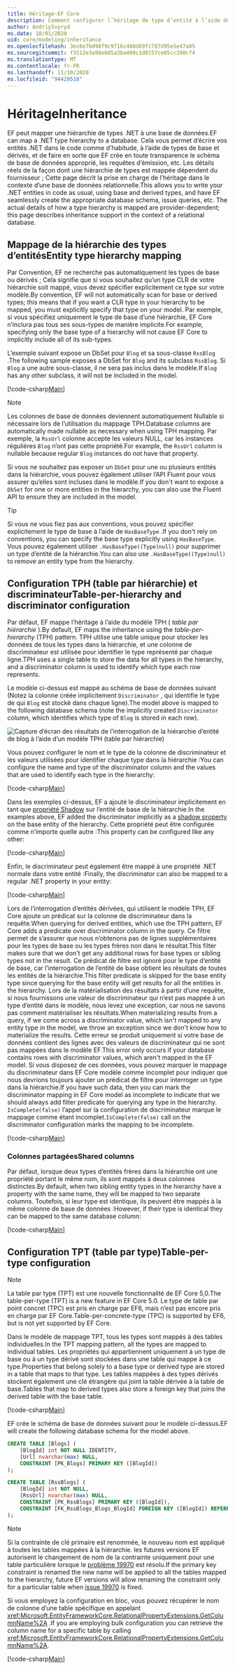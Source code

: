 ```yaml
---
title: Héritage-EF Core
description: Comment configurer l’héritage de type d’entité à l’aide de Entity Framework Core
author: AndriySvyryd
ms.date: 10/01/2020
uid: core/modeling/inheritance
ms.openlocfilehash: 3ec6e7bd98f9c9716c460d69fc707d95e5e47a05
ms.sourcegitcommit: f3512e3a98e685a3ba409c1d0157ce85cc390cf4
ms.translationtype: MT
ms.contentlocale: fr-FR
ms.lasthandoff: 11/10/2020
ms.locfileid: "94429518"
---
```

# <a name="inheritance"></a><span data-ttu-id="a9184-103">Héritage</span><span class="sxs-lookup"><span data-stu-id="a9184-103">Inheritance</span></span>

<span data-ttu-id="a9184-104">EF peut mapper une hiérarchie de types .NET à une base de données.</span><span class="sxs-lookup"><span data-stu-id="a9184-104">EF can map a .NET type hierarchy to a database.</span></span> <span data-ttu-id="a9184-105">Cela vous permet d’écrire vos entités .NET dans le code comme d’habitude, à l’aide de types de base et dérivés, et de faire en sorte que EF crée en toute transparence le schéma de base de données approprié, les requêtes d’émission, etc. Les détails réels de la façon dont une hiérarchie de types est mappée dépendent du fournisseur ; Cette page décrit la prise en charge de l’héritage dans le contexte d’une base de données relationnelle.</span><span class="sxs-lookup"><span data-stu-id="a9184-105">This allows you to write your .NET entities in code as usual, using base and derived types, and have EF seamlessly create the appropriate database schema, issue queries, etc. The actual details of how a type hierarchy is mapped are provider-dependent; this page describes inheritance support in the context of a relational database.</span></span>

## <a name="entity-type-hierarchy-mapping"></a><span data-ttu-id="a9184-106">Mappage de la hiérarchie des types d’entités</span><span class="sxs-lookup"><span data-stu-id="a9184-106">Entity type hierarchy mapping</span></span>

<span data-ttu-id="a9184-107">Par Convention, EF ne recherche pas automatiquement les types de base ou dérivés ; Cela signifie que si vous souhaitez qu’un type CLR de votre hiérarchie soit mappé, vous devez spécifier explicitement ce type sur votre modèle.</span><span class="sxs-lookup"><span data-stu-id="a9184-107">By convention, EF will not automatically scan for base or derived types; this means that if you want a CLR type in your hierarchy to be mapped, you must explicitly specify that type on your model.</span></span> <span data-ttu-id="a9184-108">Par exemple, si vous spécifiez uniquement le type de base d’une hiérarchie, EF Core n’inclura pas tous ses sous-types de manière implicite.</span><span class="sxs-lookup"><span data-stu-id="a9184-108">For example, specifying only the base type of a hierarchy will not cause EF Core to implicitly include all of its sub-types.</span></span>

<span data-ttu-id="a9184-109">L’exemple suivant expose un DbSet pour `Blog` et sa sous-classe `RssBlog` .</span><span class="sxs-lookup"><span data-stu-id="a9184-109">The following sample exposes a DbSet for `Blog` and its subclass `RssBlog`.</span></span> <span data-ttu-id="a9184-110">Si `Blog` a une autre sous-classe, il ne sera pas inclus dans le modèle.</span><span class="sxs-lookup"><span data-stu-id="a9184-110">If `Blog` has any other subclass, it will not be included in the model.</span></span>

[!code-csharp[Main](../../../samples/core/Modeling/Conventions/InheritanceDbSets.cs?name=InheritanceDbSets&highlight=3-4)]

> [!NOTE]
> <span data-ttu-id="a9184-111">Les colonnes de base de données deviennent automatiquement Nullable si nécessaire lors de l’utilisation du mappage TPH.</span><span class="sxs-lookup"><span data-stu-id="a9184-111">Database columns are automatically made nullable as necessary when using TPH mapping.</span></span> <span data-ttu-id="a9184-112">Par exemple, la `RssUrl` colonne accepte les valeurs NULL, car les instances régulières `Blog` n’ont pas cette propriété.</span><span class="sxs-lookup"><span data-stu-id="a9184-112">For example, the `RssUrl` column is nullable because regular `Blog` instances do not have that property.</span></span>

<span data-ttu-id="a9184-113">Si vous ne souhaitez pas exposer un `DbSet` pour une ou plusieurs entités dans la hiérarchie, vous pouvez également utiliser l’API Fluent pour vous assurer qu’elles sont incluses dans le modèle.</span><span class="sxs-lookup"><span data-stu-id="a9184-113">If you don't want to expose a `DbSet` for one or more entities in the hierarchy, you can also use the Fluent API to ensure they are included in the model.</span></span>

> [!TIP]
> <span data-ttu-id="a9184-114">Si vous ne vous fiez pas aux conventions, vous pouvez spécifier explicitement le type de base à l’aide de `HasBaseType` .</span><span class="sxs-lookup"><span data-stu-id="a9184-114">If you don't rely on conventions, you can specify the base type explicitly using `HasBaseType`.</span></span> <span data-ttu-id="a9184-115">Vous pouvez également utiliser `.HasBaseType((Type)null)` pour supprimer un type d’entité de la hiérarchie.</span><span class="sxs-lookup"><span data-stu-id="a9184-115">You can also use `.HasBaseType((Type)null)` to remove an entity type from the hierarchy.</span></span>

## <a name="table-per-hierarchy-and-discriminator-configuration"></a><span data-ttu-id="a9184-116">Configuration TPH (table par hiérarchie) et discriminateur</span><span class="sxs-lookup"><span data-stu-id="a9184-116">Table-per-hierarchy and discriminator configuration</span></span>

<span data-ttu-id="a9184-117">Par défaut, EF mappe l’héritage à l’aide du modèle TPH ( *table par hiérarchie* ).</span><span class="sxs-lookup"><span data-stu-id="a9184-117">By default, EF maps the inheritance using the *table-per-hierarchy* (TPH) pattern.</span></span> <span data-ttu-id="a9184-118">TPH utilise une table unique pour stocker les données de tous les types dans la hiérarchie, et une colonne de discriminateur est utilisée pour identifier le type représenté par chaque ligne.</span><span class="sxs-lookup"><span data-stu-id="a9184-118">TPH uses a single table to store the data for all types in the hierarchy, and a discriminator column is used to identify which type each row represents.</span></span>

<span data-ttu-id="a9184-119">Le modèle ci-dessus est mappé au schéma de base de données suivant (Notez la colonne créée implicitement `Discriminator` , qui identifie le type de qui `Blog` est stocké dans chaque ligne).</span><span class="sxs-lookup"><span data-stu-id="a9184-119">The model above is mapped to the following database schema (note the implicitly created `Discriminator` column, which identifies which type of `Blog` is stored in each row).</span></span>

![Capture d’écran des résultats de l’interrogation de la hiérarchie d’entité de blog à l’aide d’un modèle TPH (table par hiérarchie)](_static/inheritance-tph-data.png)

<span data-ttu-id="a9184-121">Vous pouvez configurer le nom et le type de la colonne de discriminateur et les valeurs utilisées pour identifier chaque type dans la hiérarchie :</span><span class="sxs-lookup"><span data-stu-id="a9184-121">You can configure the name and type of the discriminator column and the values that are used to identify each type in the hierarchy:</span></span>

[!code-csharp[Main](../../../samples/core/Modeling/FluentAPI/DiscriminatorConfiguration.cs?name=DiscriminatorConfiguration&highlight=4-6)]

<span data-ttu-id="a9184-122">Dans les exemples ci-dessus, EF a ajouté le discriminateur implicitement en tant que [propriété Shadow](xref:core/modeling/shadow-properties) sur l’entité de base de la hiérarchie.</span><span class="sxs-lookup"><span data-stu-id="a9184-122">In the examples above, EF added the discriminator implicitly as a [shadow property](xref:core/modeling/shadow-properties) on the base entity of the hierarchy.</span></span> <span data-ttu-id="a9184-123">Cette propriété peut être configurée comme n’importe quelle autre :</span><span class="sxs-lookup"><span data-stu-id="a9184-123">This property can be configured like any other:</span></span>

[!code-csharp[Main](../../../samples/core/Modeling/FluentAPI/DiscriminatorPropertyConfiguration.cs?name=DiscriminatorPropertyConfiguration&highlight=4-5)]

<span data-ttu-id="a9184-124">Enfin, le discriminateur peut également être mappé à une propriété .NET normale dans votre entité :</span><span class="sxs-lookup"><span data-stu-id="a9184-124">Finally, the discriminator can also be mapped to a regular .NET property in your entity:</span></span>

[!code-csharp[Main](../../../samples/core/Modeling/FluentAPI/NonShadowDiscriminator.cs?name=NonShadowDiscriminator&highlight=4)]

<span data-ttu-id="a9184-125">Lors de l’interrogation d’entités dérivées, qui utilisent le modèle TPH, EF Core ajoute un prédicat sur la colonne de discriminateur dans la requête.</span><span class="sxs-lookup"><span data-stu-id="a9184-125">When querying for derived entities, which use the TPH pattern, EF Core adds a predicate over discriminator column in the query.</span></span> <span data-ttu-id="a9184-126">Ce filtre permet de s’assurer que nous n’obtenons pas de lignes supplémentaires pour les types de base ou les types frères non dans le résultat.</span><span class="sxs-lookup"><span data-stu-id="a9184-126">This filter makes sure that we don't get any additional rows for base types or sibling types not in the result.</span></span> <span data-ttu-id="a9184-127">Ce prédicat de filtre est ignoré pour le type d’entité de base, car l’interrogation de l’entité de base obtient les résultats de toutes les entités de la hiérarchie.</span><span class="sxs-lookup"><span data-stu-id="a9184-127">This filter predicate is skipped for the base entity type since querying for the base entity will get results for all the entities in the hierarchy.</span></span> <span data-ttu-id="a9184-128">Lors de la matérialisation des résultats à partir d’une requête, si nous fournissons une valeur de discriminateur qui n’est pas mappée à un type d’entité dans le modèle, nous levez une exception, car nous ne savons pas comment matérialiser les résultats.</span><span class="sxs-lookup"><span data-stu-id="a9184-128">When materializing results from a query, if we come across a discriminator value, which isn't mapped to any entity type in the model, we throw an exception since we don't know how to materialize the results.</span></span> <span data-ttu-id="a9184-129">Cette erreur se produit uniquement si votre base de données contient des lignes avec des valeurs de discriminateur qui ne sont pas mappées dans le modèle EF.</span><span class="sxs-lookup"><span data-stu-id="a9184-129">This error only occurs if your database contains rows with discriminator values, which aren't mapped in the EF model.</span></span> <span data-ttu-id="a9184-130">Si vous disposez de ces données, vous pouvez marquer le mappage du discriminateur dans EF Core modèle comme incomplet pour indiquer que nous devrions toujours ajouter un prédicat de filtre pour interroger un type dans la hiérarchie.</span><span class="sxs-lookup"><span data-stu-id="a9184-130">If you have such data, then you can mark the discriminator mapping in EF Core model as incomplete to indicate that we should always add filter predicate for querying any type in the hierarchy.</span></span> <span data-ttu-id="a9184-131">`IsComplete(false)` l’appel sur la configuration de discriminateur marque le mappage comme étant incomplet.</span><span class="sxs-lookup"><span data-stu-id="a9184-131">`IsComplete(false)` call on the discriminator configuration marks the mapping to be incomplete.</span></span>

[!code-csharp[Main](../../../samples/core/Modeling/FluentAPI/DiscriminatorMappingIncomplete.cs?name=DiscriminatorMappingIncomplete&highlight=5)]

### <a name="shared-columns"></a><span data-ttu-id="a9184-132">Colonnes partagées</span><span class="sxs-lookup"><span data-stu-id="a9184-132">Shared columns</span></span>

<span data-ttu-id="a9184-133">Par défaut, lorsque deux types d’entités frères dans la hiérarchie ont une propriété portant le même nom, ils sont mappés à deux colonnes distinctes.</span><span class="sxs-lookup"><span data-stu-id="a9184-133">By default, when two sibling entity types in the hierarchy have a property with the same name, they will be mapped to two separate columns.</span></span> <span data-ttu-id="a9184-134">Toutefois, si leur type est identique, ils peuvent être mappés à la même colonne de base de données :</span><span class="sxs-lookup"><span data-stu-id="a9184-134">However, if their type is identical they can be mapped to the same database column:</span></span>

[!code-csharp[Main](../../../samples/core/Modeling/FluentAPI/SharedTPHColumns.cs?name=SharedTPHColumns&highlight=9,13)]

## <a name="table-per-type-configuration"></a><span data-ttu-id="a9184-135">Configuration TPT (table par type)</span><span class="sxs-lookup"><span data-stu-id="a9184-135">Table-per-type configuration</span></span>

> [!NOTE]
> <span data-ttu-id="a9184-136">La table par type (TPT) est une nouvelle fonctionnalité de EF Core 5,0.</span><span class="sxs-lookup"><span data-stu-id="a9184-136">The table-per-type (TPT) is a new feature in EF Core 5.0.</span></span> <span data-ttu-id="a9184-137">Le type de table par point concret (TPC) est pris en charge par EF6, mais n’est pas encore pris en charge par EF Core.</span><span class="sxs-lookup"><span data-stu-id="a9184-137">Table-per-concrete-type (TPC) is supported by EF6, but is not yet supported by EF Core.</span></span>

<span data-ttu-id="a9184-138">Dans le modèle de mappage TPT, tous les types sont mappés à des tables individuelles.</span><span class="sxs-lookup"><span data-stu-id="a9184-138">In the TPT mapping pattern, all the types are mapped to individual tables.</span></span> <span data-ttu-id="a9184-139">Les propriétés qui appartiennent uniquement à un type de base ou à un type dérivé sont stockées dans une table qui mappe à ce type.</span><span class="sxs-lookup"><span data-stu-id="a9184-139">Properties that belong solely to a base type or derived type are stored in a table that maps to that type.</span></span> <span data-ttu-id="a9184-140">Les tables mappées à des types dérivés stockent également une clé étrangère qui joint la table dérivée à la table de base.</span><span class="sxs-lookup"><span data-stu-id="a9184-140">Tables that map to derived types also store a foreign key that joins the derived table with the base table.</span></span>

[!code-csharp[Main](../../../samples/core/Modeling/FluentAPI/TPTConfiguration.cs?name=TPTConfiguration)]

<span data-ttu-id="a9184-141">EF crée le schéma de base de données suivant pour le modèle ci-dessus.</span><span class="sxs-lookup"><span data-stu-id="a9184-141">EF will create the following database schema for the model above.</span></span>

```sql
CREATE TABLE [Blogs] (
    [BlogId] int NOT NULL IDENTITY,
    [Url] nvarchar(max) NULL,
    CONSTRAINT [PK_Blogs] PRIMARY KEY ([BlogId])
);

CREATE TABLE [RssBlogs] (
    [BlogId] int NOT NULL,
    [RssUrl] nvarchar(max) NULL,
    CONSTRAINT [PK_RssBlogs] PRIMARY KEY ([BlogId]),
    CONSTRAINT [FK_RssBlogs_Blogs_BlogId] FOREIGN KEY ([BlogId]) REFERENCES [Blogs] ([BlogId]) ON DELETE NO ACTION
);
```

> [!NOTE]
> <span data-ttu-id="a9184-142">Si la contrainte de clé primaire est renommée, le nouveau nom est appliqué à toutes les tables mappées à la hiérarchie. les futures versions EF autorisent le changement de nom de la contrainte uniquement pour une table particulière lorsque le [problème 19970](https://github.com/dotnet/efcore/issues/19970) est résolu.</span><span class="sxs-lookup"><span data-stu-id="a9184-142">If the primary key constraint is renamed the new name will be applied to all the tables mapped to the hierarchy, future EF versions will allow renaming the constraint only for a particular table when [issue 19970](https://github.com/dotnet/efcore/issues/19970) is fixed.</span></span>

<span data-ttu-id="a9184-143">Si vous employez la configuration en bloc, vous pouvez récupérer le nom de colonne d’une table spécifique en appelant <xref:Microsoft.EntityFrameworkCore.RelationalPropertyExtensions.GetColumnName%2A> .</span><span class="sxs-lookup"><span data-stu-id="a9184-143">If you are employing bulk configuration you can retrieve the column name for a specific table by calling <xref:Microsoft.EntityFrameworkCore.RelationalPropertyExtensions.GetColumnName%2A>.</span></span>

[!code-csharp[Main](../../../samples/core/Modeling/FluentAPI/TPTConfiguration.cs?name=Metadata&highlight=10)]
